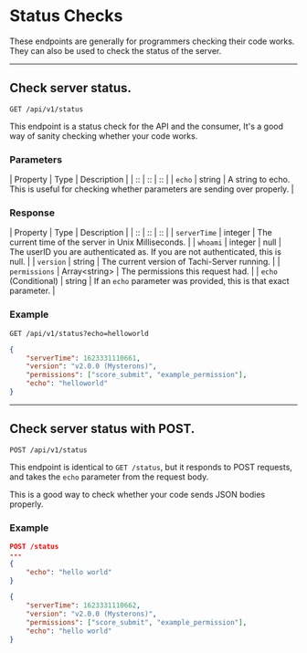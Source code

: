 # Status Checks

These endpoints are generally for programmers checking their code works.
They can also be used to check the status of the server.

*****

## Check server status.

```GET /api/v1/status```

This endpoint is a status check for the API and the consumer,
It's a good way of sanity checking whether your code works.

### Parameters

| Property | Type | Description |
| :: | :: | :: |
| `echo` | string | A string to echo. This is useful for checking whether parameters are sending over properly. |


### Response

| Property | Type | Description |
| :: | :: | :: |
| `serverTime` | integer | The current time of the server in Unix Milliseconds. |
| `whoami` | integer \| null | The userID you are authenticated as. If you are not authenticated, this is null. |
| `version` | string | The current version of Tachi-Server running. |
| `permissions` | Array&lt;string&gt; | The permissions this request had. |
| `echo` (Conditional) | string | If an `echo` parameter was provided, this is that exact parameter. |

### Example

`GET /api/v1/status?echo=helloworld`

```json
{
	"serverTime": 1623331110661,
	"version": "v2.0.0 (Mysterons)",
	"permissions": ["score_submit", "example_permission"],
	"echo": "helloworld"
}
```

*****

## Check server status with POST.

```POST /api/v1/status```

This endpoint is identical to `GET /status`, but it responds to POST requests,
and takes the `echo` parameter from the request body.

This is a good way to check whether your code sends JSON
bodies properly.

### Example

```json
POST /status
---
{
	"echo": "hello world"
}
```

```json
{
	"serverTime": 1623331110662,
	"version": "v2.0.0 (Mysterons)",
	"permissions": ["score_submit", "example_permission"],
	"echo": "hello world"
}
```